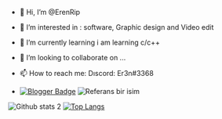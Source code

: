 - 👋 Hi, I’m @ErenRip
- 👀 I’m interested in :  software, Graphic design and Video edit
- 🌱 I’m currently learning  i am learning c/c++
- 💞️ I’m looking to collaborate on ...
- 📫 How to reach me: Dıscord: Er3n#3368

- [![Blogger Badge](https://img.shields.io/badge/-Blogger-FF9800?style=flat-quare&labelColor=FF9800&logo=Blogger&logoColor=white&link=https://codebankhub.blogspot.com)](https://codebankhub.blogspot.com)    ![Referans bir isim](ghttps://raw.githubusercontent.com/ErenRip/svglinks/e78c0924c3099ce2d502a1344df737b534cec735/discord-join%20(1).svg)

![Github stats 2](https://github-readme-stats.vercel.app/api?username=ErenRip&show_icons=true&theme=radical)  [![Top Langs](https://github-readme-stats.vercel.app/api/top-langs/?username=ErenRip&layout=compact)](https://github.com/ErenRip/github-readme-stats)



<!---
ErenRip/ErenRip is a ✨ special ✨ repository because its `README.md` (this file) appears on your GitHub profile.
You can click the Preview link to take a look at your changes.
--->
